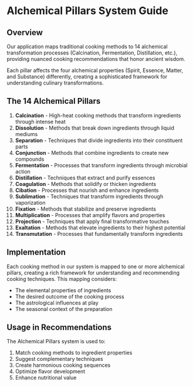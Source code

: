 # Alchemical Pillars System Guide

## Overview

Our application maps traditional cooking methods to 14 alchemical transformation
processes (Calcination, Fermentation, Distillation, etc.), providing nuanced
cooking recommendations that honor ancient wisdom.

Each pillar affects the four alchemical properties (Spirit, Essence, Matter, and
Substance) differently, creating a sophisticated framework for understanding
culinary transformations.

## The 14 Alchemical Pillars

1. **Calcination** - High-heat cooking methods that transform ingredients
   through intense heat
2. **Dissolution** - Methods that break down ingredients through liquid mediums
3. **Separation** - Techniques that divide ingredients into their constituent
   parts
4. **Conjunction** - Methods that combine ingredients to create new compounds
5. **Fermentation** - Processes that transform ingredients through microbial
   action
6. **Distillation** - Techniques that extract and purify essences
7. **Coagulation** - Methods that solidify or thicken ingredients
8. **Cibation** - Processes that nourish and enhance ingredients
9. **Sublimation** - Techniques that transform ingredients through vaporization
10. **Fixation** - Methods that stabilize and preserve ingredients
11. **Multiplication** - Processes that amplify flavors and properties
12. **Projection** - Techniques that apply final transformative touches
13. **Exaltation** - Methods that elevate ingredients to their highest potential
14. **Transmutation** - Processes that fundamentally transform ingredients

## Implementation

Each cooking method in our system is mapped to one or more alchemical pillars,
creating a rich framework for understanding and recommending cooking techniques.
This mapping considers:

- The elemental properties of ingredients
- The desired outcome of the cooking process
- The astrological influences at play
- The seasonal context of the preparation

## Usage in Recommendations

The Alchemical Pillars system is used to:

1. Match cooking methods to ingredient properties
2. Suggest complementary techniques
3. Create harmonious cooking sequences
4. Optimize flavor development
5. Enhance nutritional value
